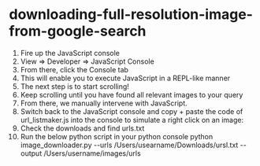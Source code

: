 # downloading-full-resolution-image-from-google-search

1. Fire up the JavaScript console
2. View => Developer => JavaScript Console
3. From there, click the Console  tab
4. This will enable you to execute JavaScript in a REPL-like manner
5. The next step is to start scrolling!
6. Keep scrolling until you have found all relevant images to your query
7. From there, we manually intervene with JavaScript.
8. Switch back to the JavaScript console and copy + paste the code of 
   url_listmaker.js into the console to simulate a right click on an image:
9. Check the downloads and find urls.txt 
10. Run the below python script in your python console 
    python image_downloader.py --urls /Users/usearname/Downloads/ursl.txt --output /Users/username/images/urls
